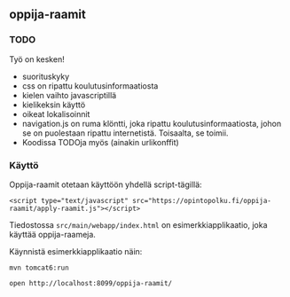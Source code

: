 ## oppija-raamit

### TODO

Työ on kesken!

- suorituskyky
- css on ripattu koulutusinformaatiosta
- kielen vaihto javascriptillä
- kielikeksin käyttö
- oikeat lokalisoinnit
- navigation.js on ruma klöntti, joka ripattu koulutusinformaatiosta, johon se on puolestaan ripattu internetistä. Toisaalta, se toimii.
- Koodissa TODOja myös (ainakin urlikonffit)

### Käyttö

Oppija-raamit otetaan käyttöön yhdellä script-tägillä:

    <script type="text/javascript" src="https://opintopolku.fi/oppija-raamit/apply-raamit.js"></script>

Tiedostossa `src/main/webapp/index.html` on esimerkkiapplikaatio, joka käyttää oppija-raameja.

Käynnistä esimerkkiapplikaatio näin:

    mvn tomcat6:run

    open http://localhost:8099/oppija-raamit/

